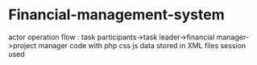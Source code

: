 # Financial-management-system
actor operation flow : task participants->task leader->financial manager->project manager
code with php css js
data stored in XML files
session used

